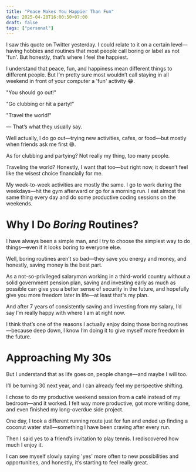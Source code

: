 ```yaml
---
title: "Peace Makes You Happier Than Fun"
date: 2025-04-20T16:00:50+07:00
draft: false
tags: ["personal"]
---
```


<!-- Background -->
I saw this quote on Twitter yesterday. I could relate to it on a certain level—having hobbies and routines that most people call boring or label as not 'fun'. But honestly, that’s where I feel the happiest.

<!-- Different meaning of peace, fun, happiness -->
I understand that peace, fun, and happiness mean different things to different people. But I’m pretty sure most wouldn’t call staying in all weekend in front of your computer a 'fun' activity 😂.

"You should go out!"

"Go clubbing or hit a party!"

"Travel the world!"

— That’s what they usually say.

Well actually, I do go out—trying new activities, cafes, or food—but mostly when friends ask me first 😅.

As for clubbing and partying? Not really my thing, too many people.

Traveling the world? Honestly, I want that too—but right now, it doesn’t feel like the wisest choice financially for me.

My week-to-week activities are mostly the same. I go to work during the weekdays—hit the gym afterward or go for a morning run. I eat almost the same thing every day and do some productive coding sessions on the weekends.

<!-- Why I do boring routines? -->
<h1 style="margin-top: 2rem;"> Why I Do <span style="font-style: italic;"> Boring </span> Routines? </h1>
I have always been a simple man, and I try to choose the simplest way to do things—even if it looks boring to everyone else.

Well, boring routines aren’t so bad—they save you energy and money, and honestly, saving money is the best part.

As a not-so-privileged salaryman working in a third-world country without a solid government pension plan, saving and investing early as much as possible can give you a better sense of security in the future, and hopefully give you more freedom later in life—at least that's my plan.

And after 7 years of consistently saving and investing from my salary, I’d say I’m really happy with where I am at right now.

I think that’s one of the reasons I actually enjoy doing those boring routines—because deep down, I know I’m doing it to give myself more freedom in the future.

<!-- Approaching My 30s -->
<h1 style="margin-top: 2rem;"> Approaching My 30s </h1>
But I understand that as life goes on, people change—and maybe I will too. 

I’ll be turning 30 next year, and I can already feel my perspective shifting.

I chose to do my productive weekend session from a café instead of my bedroom—and it worked. I felt way more productive, got more writing done, and even finished my long-overdue side project.

One day, I took a different running route just for fun and ended up finding a coconut water stall—something I have been craving after every run.

Then I said yes to a friend’s invitation to play tennis. I rediscovered how much I enjoy it.

I can see myself slowly saying 'yes' more often to new possibilities and opportunities, and honestly, it’s starting to feel really great.